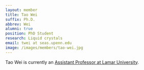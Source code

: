 ```yaml
---
layout: member
title: Tao Wei
suffix: Ph.D.
abbrev: Wei
alumni: true
position: PhD Student
research: Liquid crystals
email: twei at seas.upenn.edu
image: /images/members/tao-wei.jpg
---
```


Tao Wei is currently an [Assistant Professor at Lamar University](https://engineering.lamar.edu/chemical/faculty/tao-wei.html).
